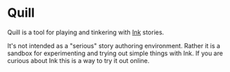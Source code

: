 # Quill

Quill is a tool for playing and tinkering with [Ink](https://github.com/inkle/ink) stories.

It's not intended as a "serious" story authoring environment. Rather it is a sandbox for experimenting and trying out simple things with Ink. If you are curious about Ink this is a way to try it out online.

